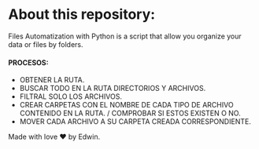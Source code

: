 # About this repository:
Files Automatization with Python is a script that allow you organize your data or files by folders.

#### PROCESOS:
 - OBTENER LA RUTA.
 - BUSCAR TODO EN LA RUTA DIRECTORIOS Y ARCHIVOS.
 - FILTRAL SOLO LOS ARCHIVOS.
 - CREAR CARPETAS CON EL NOMBRE DE CADA TIPO DE ARCHIVO CONTENIDO EN LA RUTA. / COMPROBAR SI ESTOS EXISTEN O NO.
 - MOVER CADA ARCHIVO A SU CARPETA CREADA CORRESPONDIENTE.


Made with love ❤ by Edwin.
